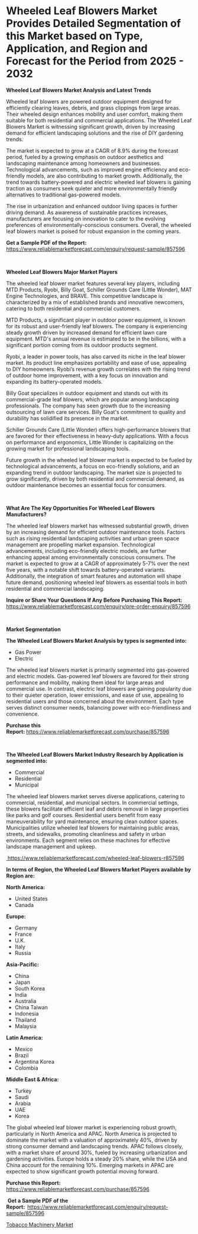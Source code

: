<p><h1>Wheeled Leaf Blowers Market Provides Detailed Segmentation of this Market based on Type, Application, and Region and Forecast for the Period from 2025 - 2032</h1></p><p><strong>Wheeled Leaf Blowers Market Analysis and Latest Trends</strong></p>
<p><p>Wheeled leaf blowers are powered outdoor equipment designed for efficiently clearing leaves, debris, and grass clippings from large areas. Their wheeled design enhances mobility and user comfort, making them suitable for both residential and commercial applications. The Wheeled Leaf Blowers Market is witnessing significant growth, driven by increasing demand for efficient landscaping solutions and the rise of DIY gardening trends.</p><p>The market is expected to grow at a CAGR of 8.9% during the forecast period, fueled by a growing emphasis on outdoor aesthetics and landscaping maintenance among homeowners and businesses. Technological advancements, such as improved engine efficiency and eco-friendly models, are also contributing to market growth. Additionally, the trend towards battery-powered and electric wheeled leaf blowers is gaining traction as consumers seek quieter and more environmentally friendly alternatives to traditional gas-powered models. </p><p>The rise in urbanization and enhanced outdoor living spaces is further driving demand. As awareness of sustainable practices increases, manufacturers are focusing on innovation to cater to the evolving preferences of environmentally-conscious consumers. Overall, the wheeled leaf blowers market is poised for robust expansion in the coming years.</p></p>
<p><strong>Get a Sample PDF of the Report:&nbsp;</strong> <a href="https://www.reliablemarketforecast.com/enquiry/request-sample/857596?utm_campaign=2392&utm_medium=2&utm_source=Github&utm_content=ia&utm_term=18022025&utm_id=wheeled-leaf-blowers">https://www.reliablemarketforecast.com/enquiry/request-sample/857596</a></p>
<p>&nbsp;</p>
<p><strong>Wheeled Leaf Blowers Major Market Players</strong></p>
<p><p>The wheeled leaf blower market features several key players, including MTD Products, Ryobi, Billy Goat, Schiller Grounds Care (Little Wonder), MAT Engine Technologies, and BRAVE. This competitive landscape is characterized by a mix of established brands and innovative newcomers, catering to both residential and commercial customers.</p><p>MTD Products, a significant player in outdoor power equipment, is known for its robust and user-friendly leaf blowers. The company is experiencing steady growth driven by increased demand for efficient lawn care equipment. MTD's annual revenue is estimated to be in the billions, with a significant portion coming from its outdoor products segment.</p><p>Ryobi, a leader in power tools, has also carved its niche in the leaf blower market. Its product line emphasizes portability and ease of use, appealing to DIY homeowners. Ryobi’s revenue growth correlates with the rising trend of outdoor home improvement, with a key focus on innovation and expanding its battery-operated models.</p><p>Billy Goat specializes in outdoor equipment and stands out with its commercial-grade leaf blowers, which are popular among landscaping professionals. The company has seen growth due to the increasing outsourcing of lawn care services. Billy Goat's commitment to quality and durability has solidified its presence in the market.</p><p>Schiller Grounds Care (Little Wonder) offers high-performance blowers that are favored for their effectiveness in heavy-duty applications. With a focus on performance and ergonomics, Little Wonder is capitalizing on the growing market for professional landscaping tools.</p><p>Future growth in the wheeled leaf blower market is expected to be fueled by technological advancements, a focus on eco-friendly solutions, and an expanding trend in outdoor landscaping. The market size is projected to grow significantly, driven by both residential and commercial demand, as outdoor maintenance becomes an essential focus for consumers.</p></p>
<p>&nbsp;</p>
<p><strong>What Are The Key Opportunities For Wheeled Leaf Blowers Manufacturers?</strong></p>
<p><p>The wheeled leaf blowers market has witnessed substantial growth, driven by an increasing demand for efficient outdoor maintenance tools. Factors such as rising residential landscaping activities and urban green space management are propelling market expansion. Technological advancements, including eco-friendly electric models, are further enhancing appeal among environmentally conscious consumers. The market is expected to grow at a CAGR of approximately 5-7% over the next five years, with a notable shift towards battery-operated variants. Additionally, the integration of smart features and automation will shape future demand, positioning wheeled leaf blowers as essential tools in both residential and commercial landscaping.</p></p>
<p><strong>Inquire or Share Your Questions If Any Before Purchasing This Report:</strong> <a href="https://www.reliablemarketforecast.com/enquiry/pre-order-enquiry/857596?utm_campaign=2392&utm_medium=2&utm_source=Github&utm_content=ia&utm_term=18022025&utm_id=wheeled-leaf-blowers">https://www.reliablemarketforecast.com/enquiry/pre-order-enquiry/857596</a></p>
<p>&nbsp;</p>
<p><strong>Market Segmentation</strong></p>
<p><strong>The Wheeled Leaf Blowers Market Analysis by types is segmented into:</strong></p>
<p><ul><li>Gas Power</li><li>Electric</li></ul></p>
<p><p>The wheeled leaf blowers market is primarily segmented into gas-powered and electric models. Gas-powered leaf blowers are favored for their strong performance and mobility, making them ideal for large areas and commercial use. In contrast, electric leaf blowers are gaining popularity due to their quieter operation, lower emissions, and ease of use, appealing to residential users and those concerned about the environment. Each type serves distinct consumer needs, balancing power with eco-friendliness and convenience.</p></p>
<p><strong>Purchase this Report:&nbsp;</strong><a href="https://www.reliablemarketforecast.com/purchase/857596?utm_campaign=2392&utm_medium=2&utm_source=Github&utm_content=ia&utm_term=18022025&utm_id=wheeled-leaf-blowers">https://www.reliablemarketforecast.com/purchase/857596</a></p>
<p>&nbsp;</p>
<p><strong>The Wheeled Leaf Blowers Market Industry Research by Application is segmented into:</strong></p>
<p><ul><li>Commercial</li><li>Residential</li><li>Municipal</li></ul></p>
<p><p>The wheeled leaf blowers market serves diverse applications, catering to commercial, residential, and municipal sectors. In commercial settings, these blowers facilitate efficient leaf and debris removal in large properties like parks and golf courses. Residential users benefit from easy maneuverability for yard maintenance, ensuring clean outdoor spaces. Municipalities utilize wheeled leaf blowers for maintaining public areas, streets, and sidewalks, promoting cleanliness and safety in urban environments. Each segment relies on these machines for effective landscape management and upkeep.</p></p>
<p><a href="https://www.reliablemarketforecast.com/wheeled-leaf-blowers-r857596?utm_campaign=2392&utm_medium=2&utm_source=Github&utm_content=ia&utm_term=18022025&utm_id=wheeled-leaf-blowers">&nbsp;https://www.reliablemarketforecast.com/wheeled-leaf-blowers-r857596</a></p>
<p><strong>In terms of Region, the Wheeled Leaf Blowers Market Players available by Region are:</strong></p>
<p>
    <p> <strong> North America: </strong>
        <ul>
            <li>United States</li>
            <li>Canada</li>
        </ul>
        </p> 
    <p> <strong> Europe: </strong>
        <ul>
            <li>Germany</li>
            <li>France</li>
            <li>U.K.</li>
            <li>Italy</li>
            <li>Russia</li>
        </ul>
        </p> 
    <p> <strong> Asia-Pacific: </strong>
        <ul>
            <li>China</li>
            <li>Japan</li>
            <li>South Korea</li>
            <li>India</li>
            <li>Australia</li>
            <li>China Taiwan</li>
            <li>Indonesia</li>
            <li>Thailand</li>
            <li>Malaysia</li>
        </ul>
        </p> 
    <p> <strong> Latin America: </strong>
        <ul>
            <li>Mexico</li>
            <li>Brazil</li>
            <li>Argentina Korea</li>
            <li>Colombia</li>
        </ul>
        </p> 
    <p> <strong> Middle East & Africa: </strong>
        <ul>
            <li>Turkey</li>
            <li>Saudi</li>
            <li>Arabia</li>
            <li>UAE</li>
            <li>Korea</li>
        </ul>
    </p>
    </p>
<p><p>The global wheeled leaf blower market is experiencing robust growth, particularly in North America and APAC. North America is projected to dominate the market with a valuation of approximately 40%, driven by strong consumer demand and landscaping trends. APAC follows closely, with a market share of around 30%, fueled by increasing urbanization and gardening activities. Europe holds a steady 20% share, while the USA and China account for the remaining 10%. Emerging markets in APAC are expected to show significant growth potential moving forward.</p></p>
<p><strong>Purchase this Report: </strong><a href="https://www.reliablemarketforecast.com/purchase/857596?utm_campaign=2392&utm_medium=2&utm_source=Github&utm_content=ia&utm_term=18022025&utm_id=wheeled-leaf-blowers">https://www.reliablemarketforecast.com/purchase/857596</a></p>
<p>&nbsp;<strong>Get a Sample PDF of the Report:&nbsp;&nbsp;</strong><a href="https://www.reliablemarketforecast.com/enquiry/request-sample/857596?utm_campaign=2392&utm_medium=2&utm_source=Github&utm_content=ia&utm_term=18022025&utm_id=wheeled-leaf-blowers">https://www.reliablemarketforecast.com/enquiry/request-sample/857596</a></p>
<p><strong></strong></p>
<p><p><a href="https://github.com/stephaniwo144/Market-Research-Report-List-1/blob/main/tobacco-machinery-market.md?utm_campaign=2392&utm_medium=2&utm_source=Github&utm_content=ia&utm_term=18022025&utm_id=wheeled-leaf-blowers">Tobacco Machinery Market</a></p></p>